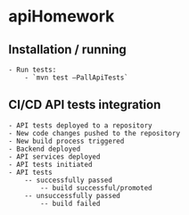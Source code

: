 # apiHomework
 
## Installation / running

    - Run tests: 
        - `mvn test –PallApiTests`
        
## CI/CD API tests integration

    - API tests deployed to a repository
    - New code changes pushed to the repository
    - New build process triggered
    - Backend deployed
    - API services deployed
    - API tests initiated
    - API tests
        -- successfully passed
            -- build successful/promoted
        -- unsuccessfully passed
            -- build failed
